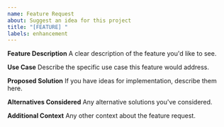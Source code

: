 ```yaml
---
name: Feature Request
about: Suggest an idea for this project
title: "[FEATURE] "
labels: enhancement
---
```


**Feature Description**
A clear description of the feature you'd like to see.

**Use Case**
Describe the specific use case this feature would address.

**Proposed Solution**
If you have ideas for implementation, describe them here.

**Alternatives Considered**
Any alternative solutions you've considered.

**Additional Context**
Any other context about the feature request.
